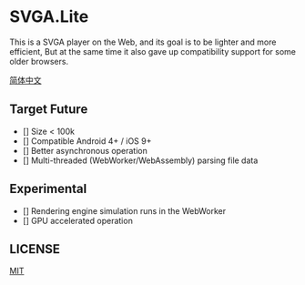 # SVGA.Lite

This is a SVGA player on the Web, and its goal is to be lighter and more efficient, But at the same time it also gave up compatibility support for some older browsers.

[简体中文](./README.zh-CN.md)

## Target Future

- [] Size < 100k
- [] Compatible Android 4+ / iOS 9+
- [] Better asynchronous operation
- [] Multi-threaded (WebWorker/WebAssembly) parsing file data

## Experimental

- [] Rendering engine simulation runs in the WebWorker
- [] GPU accelerated operation

## LICENSE

[MIT](./LICENSE)
